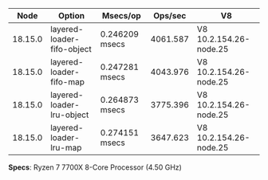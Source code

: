 | Node    | Option                     | Msecs/op       | Ops/sec  | V8                     |
| ------- | -------------------------- | -------------- | -------- | ---------------------- |
| 18.15.0 | layered-loader-fifo-object | 0.246209 msecs | 4061.587 | V8 10.2.154.26-node.25 |
| 18.15.0 | layered-loader-fifo-map    | 0.247281 msecs | 4043.976 | V8 10.2.154.26-node.25 |
| 18.15.0 | layered-loader-lru-object  | 0.264873 msecs | 3775.396 | V8 10.2.154.26-node.25 |
| 18.15.0 | layered-loader-lru-map     | 0.274151 msecs | 3647.623 | V8 10.2.154.26-node.25 |

**Specs**: Ryzen 7 7700X 8-Core Processor (4.50 GHz)